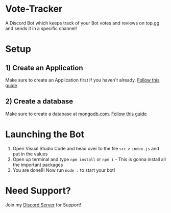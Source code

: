 # Vote-Tracker
A Discord Bot which keeps track of your Bot votes and reviews on top.gg and sends it in a specific channel!
# Setup
## 1) Create an Application
Make sure to create an Application first if you haven't already. [Follow this guide](https://discordjs.guide/preparations/setting-up-a-bot-application.html#creating-your-bot)

## 2) Create a database
Make sure to create a database at [mongodb.com](https://account.mongodb.com/account/login). [Follow this guide](https://youtu.be/8no3SktqagY?t=77)

# Launching the Bot
1. Open Visual Studio Code and head over to the file  `src` > `index.js` and put in the values
2. Open up terminal and type `npm install` or `npm i` - This is gonna install all the important packages
3. You are done!!! Now run `node .` to start your bot!

# Need Support?
Join my [Discord Server](https://discord.gg/8NQQZZFJKm) for Support!
